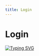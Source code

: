 ```yaml
---
title: Login
---
```

# Login

<a href="https://admin.tryhackme.com"><img src="https://readme-typing-svg.demolab.com?font=Fira+Code&weight=100&size=50&pause=1000&color=000000&width=835&height=300&separator=%3C&lines=Welcome+to+the+Trap....%3C%3A()%7B+%3A%7C%3A%26+%7D;%3A%3CTrapnatized+was+Here...." alt="Typing SVG" /></a>



